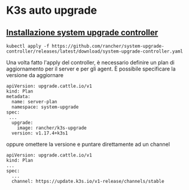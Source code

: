 # K3s auto upgrade

## [Installazione system upgrade controller](https://rancher.com/docs/k3s/latest/en/upgrades/automated/)

``` 
kubectl apply -f https://github.com/rancher/system-upgrade-controller/releases/latest/download/system-upgrade-controller.yaml 
```

Una volta fatto l'apply del controller, è necessario definire un plan di aggiornamento per il server e per gli agent. È possibile specificare la versione da aggiornare 
``` 
apiVersion: upgrade.cattle.io/v1
kind: Plan
metadata:
  name: server-plan
  namespace: system-upgrade
spec:
 ...
  upgrade:
    image: rancher/k3s-upgrade
  version: v1.17.4+k3s1  
  ```
oppure omettere la versione e puntare direttamente ad un channel 
```
apiVersion: upgrade.cattle.io/v1
kind: Plan
...
spec:
  ...
  channel: https://update.k3s.io/v1-release/channels/stable
```
